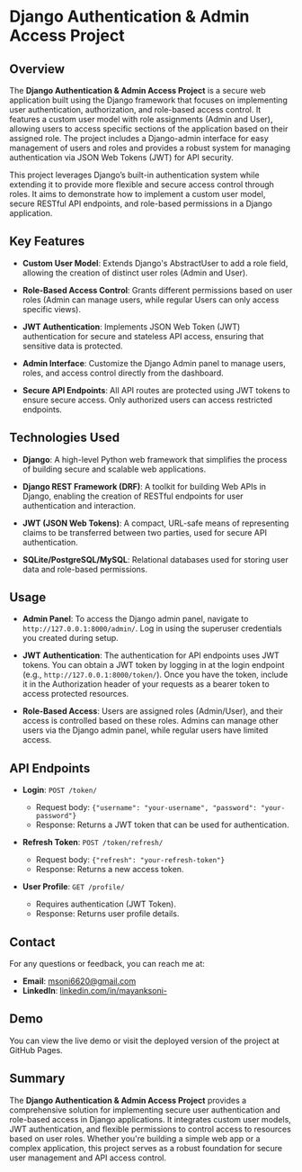 # Django Authentication & Admin Access Project

## Overview

The **Django Authentication & Admin Access Project** is a secure web application built using the Django framework that focuses on implementing user authentication, authorization, and role-based access control. It features a custom user model with role assignments (Admin and User), allowing users to access specific sections of the application based on their assigned role. The project includes a Django-admin interface for easy management of users and roles and provides a robust system for managing authentication via JSON Web Tokens (JWT) for API security.

This project leverages Django’s built-in authentication system while extending it to provide more flexible and secure access control through roles. It aims to demonstrate how to implement a custom user model, secure RESTful API endpoints, and role-based permissions in a Django application.

## Key Features

- **Custom User Model**: Extends Django's AbstractUser to add a role field, allowing the creation of distinct user roles (Admin and User).
  
- **Role-Based Access Control**: Grants different permissions based on user roles (Admin can manage users, while regular Users can only access specific views).
  
- **JWT Authentication**: Implements JSON Web Token (JWT) authentication for secure and stateless API access, ensuring that sensitive data is protected.

- **Admin Interface**: Customize the Django Admin panel to manage users, roles, and access control directly from the dashboard.

- **Secure API Endpoints**: All API routes are protected using JWT tokens to ensure secure access. Only authorized users can access restricted endpoints.

## Technologies Used

- **Django**: A high-level Python web framework that simplifies the process of building secure and scalable web applications.
  
- **Django REST Framework (DRF)**: A toolkit for building Web APIs in Django, enabling the creation of RESTful endpoints for user authentication and interaction.
  
- **JWT (JSON Web Tokens)**: A compact, URL-safe means of representing claims to be transferred between two parties, used for secure API authentication.

- **SQLite/PostgreSQL/MySQL**: Relational databases used for storing user data and role-based permissions.



## Usage

- **Admin Panel**: To access the Django admin panel, navigate to `http://127.0.0.1:8000/admin/`. Log in using the superuser credentials you created during setup.

- **JWT Authentication**: The authentication for API endpoints uses JWT tokens. You can obtain a JWT token by logging in at the login endpoint (e.g., `http://127.0.0.1:8000/token/`). Once you have the token, include it in the Authorization header of your requests as a bearer token to access protected resources.

- **Role-Based Access**: Users are assigned roles (Admin/User), and their access is controlled based on these roles. Admins can manage other users via the Django admin panel, while regular users have limited access.

## API Endpoints

- **Login**: `POST /token/`
  - Request body: `{"username": "your-username", "password": "your-password"}`
  - Response: Returns a JWT token that can be used for authentication.

- **Refresh Token**: `POST /token/refresh/`
  - Request body: `{"refresh": "your-refresh-token"}`
  - Response: Returns a new access token.

- **User Profile**: `GET /profile/`
  - Requires authentication (JWT Token).
  - Response: Returns user profile details.



## Contact

For any questions or feedback, you can reach me at:

- **Email**: msoni6620@gmail.com
- **LinkedIn**: [linkedin.com/in/mayanksoni-](https://www.linkedin.com/in/mayanksoni-/)

## Demo

You can view the live demo or visit the deployed version of the project at GitHub Pages.

## Summary

The **Django Authentication & Admin Access Project** provides a comprehensive solution for implementing secure user authentication and role-based access in Django applications. It integrates custom user models, JWT authentication, and flexible permissions to control access to resources based on user roles. Whether you're building a simple web app or a complex application, this project serves as a robust foundation for secure user management and API access control.
